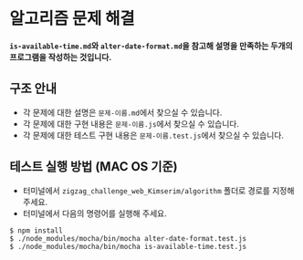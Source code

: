 # 알고리즘 문제 해결

**`is-available-time.md`와 `alter-date-format.md`을 참고해 설명을 만족하는 두개의 프로그램을 작성하는 것입니다.**

## 구조 안내

- 각 문제에 대한 설명은 `문제-이름.md`에서 찾으실 수 있습니다.
- 각 문제에 대한 구현 내용은 `문제-이름.js`에서 찾으실 수 있습니다.
- 각 문제에 대한 테스트 구현 내용은 `문제-이름.test.js`에서 찾으실 수 있습니다.

## 테스트 실행 방법 (MAC OS 기준)

- 터미널에서 `zigzag_challenge_web_Kimserim/algorithm` 폴더로 경로를 지정해 주세요.
- 터미널에서 다음의 명령어를 실행해 주세요.
```
$ npm install
$ ./node_modules/mocha/bin/mocha alter-date-format.test.js
$ ./node_modules/mocha/bin/mocha is-available-time.test.js
```

